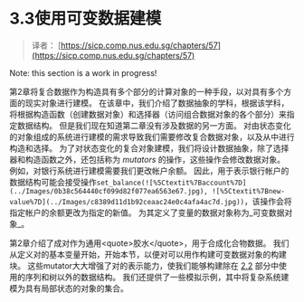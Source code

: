 # 3.3使用可变数据建模

> 译者： [https://sicp.comp.nus.edu.sg/chapters/57](https://sicp.comp.nus.edu.sg/chapters/57)

Note: this section is a work in progress!

第2章将复合数据作为构造具有多个部分的计算对象的一种手段，以对具有多个方面的现实对象进行建模。 在该章中，我们介绍了数据抽象的学科，根据该学科，将根据构造函数（创建数据对象）和选择器（访问组合数据对象的各个部分）来指定数据结构。 但是我们现在知道第二章没有涉及数据的另一方面。 对由状态变化的对象组成的系统进行建模的需求导致我们需要修改复合数据对象，以及从中进行构造和选择。 为了对状态变化的复合对象建模，我们将设计数据抽象，除了选择器和构造函数之外，还包括称为 _mutators_ 的操作，这些操作会修改数据对象。 例如，对银行系统进行建模需要我们更改帐户余额。 因此，用于表示银行帐户的数据结构可能会接受操作`set_balance(![%5Ctextit%7Baccount%7D](../Images/0b38c564440cf099d82f077ea6563e67.jpg), ![%5Ctextit%7Bnew-value%7D](../Images/c8389d11d1b92ceaac24e0c4afa4ac7d.jpg))`，该操作会将指定帐户的余额更改为指定的新值。 为其定义了变量的数据对象称为_可变数据对象_。

第2章介绍了成对作为通用&lt;quote&gt;胶水&lt;/quote&gt;，用于合成化合物数据。 我们从定义对的基本变量开始，开始本节，以便对可以用作构建可变数据对象的构建块。 这些mutator大大增强了对的表示能力，使我们能够构建除在 [2.2](29) 部分中使用的序列和树以外的数据结构。 我们还提供了一些模拟示例，其中将复杂系统建模为具有局部状态的对象的集合。

